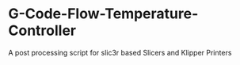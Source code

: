 # G-Code-Flow-Temperature-Controller
A post processing script for slic3r based Slicers and Klipper Printers
